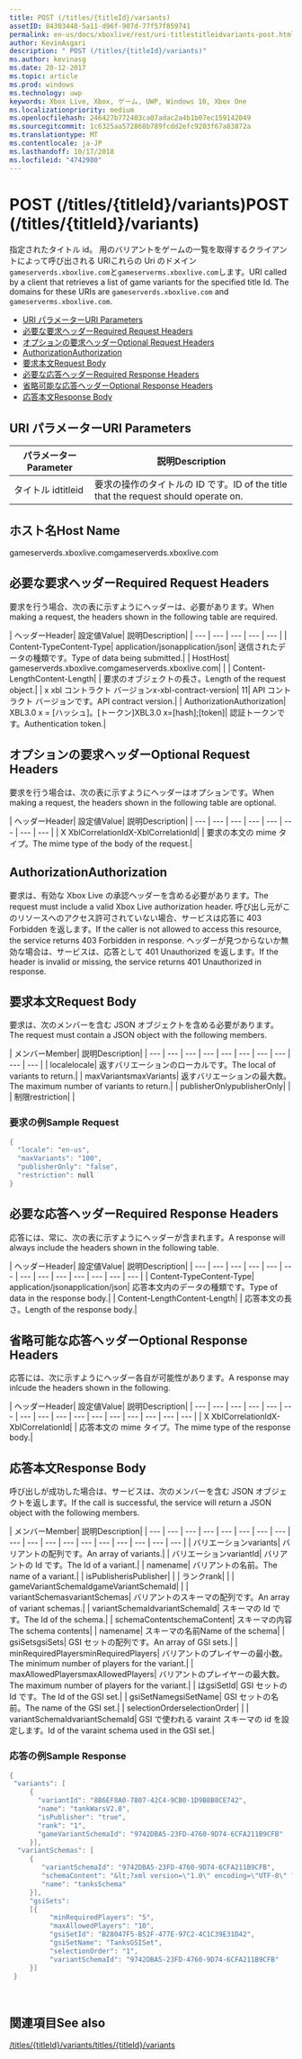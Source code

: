 ```yaml
---
title: POST (/titles/{titleId}/variants)
assetID: 84303448-5a11-d96f-907d-77f57f859741
permalink: en-us/docs/xboxlive/rest/uri-titlestitleidvariants-post.html
author: KevinAsgari
description: " POST (/titles/{titleId}/variants)"
ms.author: kevinasg
ms.date: 20-12-2017
ms.topic: article
ms.prod: windows
ms.technology: uwp
keywords: Xbox Live, Xbox, ゲーム, UWP, Windows 10, Xbox One
ms.localizationpriority: medium
ms.openlocfilehash: 246427b772403ca07adac2a4b1b07ec159142049
ms.sourcegitcommit: 1c6325aa572868b789fcdd2efc9203f67a83872a
ms.translationtype: MT
ms.contentlocale: ja-JP
ms.lasthandoff: 10/17/2018
ms.locfileid: "4742980"
---
```

# <a name="post-titlestitleidvariants"></a><span data-ttu-id="66c27-104">POST (/titles/{titleId}/variants)</span><span class="sxs-lookup"><span data-stu-id="66c27-104">POST (/titles/{titleId}/variants)</span></span>
<span data-ttu-id="66c27-105">指定されたタイトル id。 用のバリアントをゲームの一覧を取得するクライアントによって呼び出される URIこれらの Uri のドメイン`gameserverds.xboxlive.com`と`gameserverms.xboxlive.com`します。</span><span class="sxs-lookup"><span data-stu-id="66c27-105">URI called by a client that retrieves a list of game variants for the specified title Id. The domains for these URIs are `gameserverds.xboxlive.com` and `gameserverms.xboxlive.com`.</span></span>
 
  * [<span data-ttu-id="66c27-106">URI パラメーター</span><span class="sxs-lookup"><span data-stu-id="66c27-106">URI Parameters</span></span>](#ID4EZ)
  * [<span data-ttu-id="66c27-107">必要な要求ヘッダー</span><span class="sxs-lookup"><span data-stu-id="66c27-107">Required Request Headers</span></span>](#ID4EIB)
  * [<span data-ttu-id="66c27-108">オプションの要求ヘッダー</span><span class="sxs-lookup"><span data-stu-id="66c27-108">Optional Request Headers</span></span>](#ID4EED)
  * [<span data-ttu-id="66c27-109">Authorization</span><span class="sxs-lookup"><span data-stu-id="66c27-109">Authorization</span></span>](#ID4E3D)
  * [<span data-ttu-id="66c27-110">要求本文</span><span class="sxs-lookup"><span data-stu-id="66c27-110">Request Body</span></span>](#ID4EEE)
  * [<span data-ttu-id="66c27-111">必要な応答ヘッダー</span><span class="sxs-lookup"><span data-stu-id="66c27-111">Required Response Headers</span></span>](#ID4ELF)
  * [<span data-ttu-id="66c27-112">省略可能な応答ヘッダー</span><span class="sxs-lookup"><span data-stu-id="66c27-112">Optional Response Headers</span></span>](#ID4EMG)
  * [<span data-ttu-id="66c27-113">応答本文</span><span class="sxs-lookup"><span data-stu-id="66c27-113">Response Body</span></span>](#ID4EEH)
 
<a id="ID4EZ"></a>

 
## <a name="uri-parameters"></a><span data-ttu-id="66c27-114">URI パラメーター</span><span class="sxs-lookup"><span data-stu-id="66c27-114">URI Parameters</span></span>
 
| <span data-ttu-id="66c27-115">パラメーター</span><span class="sxs-lookup"><span data-stu-id="66c27-115">Parameter</span></span>| <span data-ttu-id="66c27-116">説明</span><span class="sxs-lookup"><span data-stu-id="66c27-116">Description</span></span>| 
| --- | --- | 
| <span data-ttu-id="66c27-117">タイトル id</span><span class="sxs-lookup"><span data-stu-id="66c27-117">titleid</span></span>| <span data-ttu-id="66c27-118">要求の操作のタイトルの ID です。</span><span class="sxs-lookup"><span data-stu-id="66c27-118">ID of the title that the request should operate on.</span></span>| 
  
<a id="ID5EG"></a>

 
## <a name="host-name"></a><span data-ttu-id="66c27-119">ホスト名</span><span class="sxs-lookup"><span data-stu-id="66c27-119">Host Name</span></span>

<span data-ttu-id="66c27-120">gameserverds.xboxlive.com</span><span class="sxs-lookup"><span data-stu-id="66c27-120">gameserverds.xboxlive.com</span></span>
 
<a id="ID4EIB"></a>

 
## <a name="required-request-headers"></a><span data-ttu-id="66c27-121">必要な要求ヘッダー</span><span class="sxs-lookup"><span data-stu-id="66c27-121">Required Request Headers</span></span>
 
<span data-ttu-id="66c27-122">要求を行う場合、次の表に示すようにヘッダーは、必要があります。</span><span class="sxs-lookup"><span data-stu-id="66c27-122">When making a request, the headers shown in the following table are required.</span></span>
 
| <span data-ttu-id="66c27-123">ヘッダー</span><span class="sxs-lookup"><span data-stu-id="66c27-123">Header</span></span>| <span data-ttu-id="66c27-124">設定値</span><span class="sxs-lookup"><span data-stu-id="66c27-124">Value</span></span>| <span data-ttu-id="66c27-125">説明</span><span class="sxs-lookup"><span data-stu-id="66c27-125">Description</span></span>| 
| --- | --- | --- | --- | --- | 
| <span data-ttu-id="66c27-126">Content-Type</span><span class="sxs-lookup"><span data-stu-id="66c27-126">Content-Type</span></span>| <span data-ttu-id="66c27-127">application/json</span><span class="sxs-lookup"><span data-stu-id="66c27-127">application/json</span></span>| <span data-ttu-id="66c27-128">送信されたデータの種類です。</span><span class="sxs-lookup"><span data-stu-id="66c27-128">Type of data being submitted.</span></span>| 
| <span data-ttu-id="66c27-129">Host</span><span class="sxs-lookup"><span data-stu-id="66c27-129">Host</span></span>| <span data-ttu-id="66c27-130">gameserverds.xboxlive.com</span><span class="sxs-lookup"><span data-stu-id="66c27-130">gameserverds.xboxlive.com</span></span>|  | 
| <span data-ttu-id="66c27-131">Content-Length</span><span class="sxs-lookup"><span data-stu-id="66c27-131">Content-Length</span></span>|  | <span data-ttu-id="66c27-132">要求のオブジェクトの長さ。</span><span class="sxs-lookup"><span data-stu-id="66c27-132">Length of the request object.</span></span>| 
| <span data-ttu-id="66c27-133">x xbl コントラクト バージョン</span><span class="sxs-lookup"><span data-stu-id="66c27-133">x-xbl-contract-version</span></span>| <span data-ttu-id="66c27-134">1</span><span class="sxs-lookup"><span data-stu-id="66c27-134">1</span></span>| <span data-ttu-id="66c27-135">API コントラクト バージョンです。</span><span class="sxs-lookup"><span data-stu-id="66c27-135">API contract version.</span></span>| 
| <span data-ttu-id="66c27-136">Authorization</span><span class="sxs-lookup"><span data-stu-id="66c27-136">Authorization</span></span>| <span data-ttu-id="66c27-137">XBL3.0 x = [ハッシュ]。[トークン]</span><span class="sxs-lookup"><span data-stu-id="66c27-137">XBL3.0 x=[hash];[token]</span></span>| <span data-ttu-id="66c27-138">認証トークンです。</span><span class="sxs-lookup"><span data-stu-id="66c27-138">Authentication token.</span></span>| 
  
<a id="ID4EED"></a>

 
## <a name="optional-request-headers"></a><span data-ttu-id="66c27-139">オプションの要求ヘッダー</span><span class="sxs-lookup"><span data-stu-id="66c27-139">Optional Request Headers</span></span>
 
<span data-ttu-id="66c27-140">要求を行う場合は、次の表に示すようにヘッダーはオプションです。</span><span class="sxs-lookup"><span data-stu-id="66c27-140">When making a request, the headers shown in the following table are optional.</span></span>
 
| <span data-ttu-id="66c27-141">ヘッダー</span><span class="sxs-lookup"><span data-stu-id="66c27-141">Header</span></span>| <span data-ttu-id="66c27-142">設定値</span><span class="sxs-lookup"><span data-stu-id="66c27-142">Value</span></span>| <span data-ttu-id="66c27-143">説明</span><span class="sxs-lookup"><span data-stu-id="66c27-143">Description</span></span>| 
| --- | --- | --- | --- | --- | --- | --- | --- | 
| <span data-ttu-id="66c27-144">X XblCorrelationId</span><span class="sxs-lookup"><span data-stu-id="66c27-144">X-XblCorrelationId</span></span>|  | <span data-ttu-id="66c27-145">要求の本文の mime タイプ。</span><span class="sxs-lookup"><span data-stu-id="66c27-145">The mime type of the body of the request.</span></span>| 
  
<a id="ID4E3D"></a>

 
## <a name="authorization"></a><span data-ttu-id="66c27-146">Authorization</span><span class="sxs-lookup"><span data-stu-id="66c27-146">Authorization</span></span>

<span data-ttu-id="66c27-147">要求は、有効な Xbox Live の承認ヘッダーを含める必要があります。</span><span class="sxs-lookup"><span data-stu-id="66c27-147">The request must include a valid Xbox Live authorization header.</span></span> <span data-ttu-id="66c27-148">呼び出し元がこのリソースへのアクセス許可されていない場合、サービスは応答に 403 Forbidden を返します。</span><span class="sxs-lookup"><span data-stu-id="66c27-148">If the caller is not allowed to access this resource, the service returns 403 Forbidden in response.</span></span> <span data-ttu-id="66c27-149">ヘッダーが見つからないか無効な場合は、サービスは、応答として 401 Unauthorized を返します。</span><span class="sxs-lookup"><span data-stu-id="66c27-149">If the header is invalid or missing, the service returns 401 Unauthorized in response.</span></span>
 
<a id="ID4EEE"></a>

 
## <a name="request-body"></a><span data-ttu-id="66c27-150">要求本文</span><span class="sxs-lookup"><span data-stu-id="66c27-150">Request Body</span></span>
 
<span data-ttu-id="66c27-151">要求は、次のメンバーを含む JSON オブジェクトを含める必要があります。</span><span class="sxs-lookup"><span data-stu-id="66c27-151">The request must contain a JSON object with the following members.</span></span>
 
| <span data-ttu-id="66c27-152">メンバー</span><span class="sxs-lookup"><span data-stu-id="66c27-152">Member</span></span>| <span data-ttu-id="66c27-153">説明</span><span class="sxs-lookup"><span data-stu-id="66c27-153">Description</span></span>| 
| --- | --- | --- | --- | --- | --- | --- | --- | --- | --- | 
| <span data-ttu-id="66c27-154">locale</span><span class="sxs-lookup"><span data-stu-id="66c27-154">locale</span></span>| <span data-ttu-id="66c27-155">返すバリエーションのローカルです。</span><span class="sxs-lookup"><span data-stu-id="66c27-155">The local of variants to return.</span></span>| 
| <span data-ttu-id="66c27-156">maxVariants</span><span class="sxs-lookup"><span data-stu-id="66c27-156">maxVariants</span></span>| <span data-ttu-id="66c27-157">返すバリエーションの最大数。</span><span class="sxs-lookup"><span data-stu-id="66c27-157">The maximum number of variants to return.</span></span>| 
| <span data-ttu-id="66c27-158">publisherOnly</span><span class="sxs-lookup"><span data-stu-id="66c27-158">publisherOnly</span></span>|  | 
| <span data-ttu-id="66c27-159">制限</span><span class="sxs-lookup"><span data-stu-id="66c27-159">restriction</span></span>|  | 
 
<a id="ID4EDF"></a>

 
### <a name="sample-request"></a><span data-ttu-id="66c27-160">要求の例</span><span class="sxs-lookup"><span data-stu-id="66c27-160">Sample Request</span></span>
 

```cpp
{
  "locale": "en-us",
  "maxVariants": "100",
  "publisherOnly": "false",
  "restriction": null
}

```

   
<a id="ID4ELF"></a>

 
## <a name="required-response-headers"></a><span data-ttu-id="66c27-161">必要な応答ヘッダー</span><span class="sxs-lookup"><span data-stu-id="66c27-161">Required Response Headers</span></span>
 
<span data-ttu-id="66c27-162">応答には、常に、次の表に示すようにヘッダーが含まれます。</span><span class="sxs-lookup"><span data-stu-id="66c27-162">A response will always include the headers shown in the following table.</span></span>
 
| <span data-ttu-id="66c27-163">ヘッダー</span><span class="sxs-lookup"><span data-stu-id="66c27-163">Header</span></span>| <span data-ttu-id="66c27-164">設定値</span><span class="sxs-lookup"><span data-stu-id="66c27-164">Value</span></span>| <span data-ttu-id="66c27-165">説明</span><span class="sxs-lookup"><span data-stu-id="66c27-165">Description</span></span>| 
| --- | --- | --- | --- | --- | --- | --- | --- | --- | --- | --- | --- | --- | 
| <span data-ttu-id="66c27-166">Content-Type</span><span class="sxs-lookup"><span data-stu-id="66c27-166">Content-Type</span></span>| <span data-ttu-id="66c27-167">application/json</span><span class="sxs-lookup"><span data-stu-id="66c27-167">application/json</span></span>| <span data-ttu-id="66c27-168">応答本文内のデータの種類です。</span><span class="sxs-lookup"><span data-stu-id="66c27-168">Type of data in the response body.</span></span>| 
| <span data-ttu-id="66c27-169">Content-Length</span><span class="sxs-lookup"><span data-stu-id="66c27-169">Content-Length</span></span>|  | <span data-ttu-id="66c27-170">応答本文の長さ。</span><span class="sxs-lookup"><span data-stu-id="66c27-170">Length of the response body.</span></span>| 
  
<a id="ID4EMG"></a>

 
## <a name="optional-response-headers"></a><span data-ttu-id="66c27-171">省略可能な応答ヘッダー</span><span class="sxs-lookup"><span data-stu-id="66c27-171">Optional Response Headers</span></span>
 
<span data-ttu-id="66c27-172">応答には、次に示すようにヘッダー各自が可能性があります。</span><span class="sxs-lookup"><span data-stu-id="66c27-172">A response may inlcude the headers shown in the following.</span></span>
 
| <span data-ttu-id="66c27-173">ヘッダー</span><span class="sxs-lookup"><span data-stu-id="66c27-173">Header</span></span>| <span data-ttu-id="66c27-174">設定値</span><span class="sxs-lookup"><span data-stu-id="66c27-174">Value</span></span>| <span data-ttu-id="66c27-175">説明</span><span class="sxs-lookup"><span data-stu-id="66c27-175">Description</span></span>| 
| --- | --- | --- | --- | --- | --- | --- | --- | --- | --- | --- | --- | --- | --- | --- | --- | 
| <span data-ttu-id="66c27-176">X XblCorrelationId</span><span class="sxs-lookup"><span data-stu-id="66c27-176">X-XblCorrelationId</span></span>|  | <span data-ttu-id="66c27-177">応答本文の mime タイプ。</span><span class="sxs-lookup"><span data-stu-id="66c27-177">The mime type of the response body.</span></span>| 
  
<a id="ID4EEH"></a>

 
## <a name="response-body"></a><span data-ttu-id="66c27-178">応答本文</span><span class="sxs-lookup"><span data-stu-id="66c27-178">Response Body</span></span>
 
<span data-ttu-id="66c27-179">呼び出しが成功した場合は、サービスは、次のメンバーを含む JSON オブジェクトを返します。</span><span class="sxs-lookup"><span data-stu-id="66c27-179">If the call is successful, the service will return a JSON object with the following members.</span></span>
 
| <span data-ttu-id="66c27-180">メンバー</span><span class="sxs-lookup"><span data-stu-id="66c27-180">Member</span></span>| <span data-ttu-id="66c27-181">説明</span><span class="sxs-lookup"><span data-stu-id="66c27-181">Description</span></span>| 
| --- | --- | --- | --- | --- | --- | --- | --- | --- | --- | --- | --- | --- | --- | --- | --- | --- | --- | 
| <span data-ttu-id="66c27-182">バリエーション</span><span class="sxs-lookup"><span data-stu-id="66c27-182">variants</span></span>| <span data-ttu-id="66c27-183">バリアントの配列です。</span><span class="sxs-lookup"><span data-stu-id="66c27-183">An array of variants.</span></span>| 
| <span data-ttu-id="66c27-184">バリエーション</span><span class="sxs-lookup"><span data-stu-id="66c27-184">variantId</span></span>| <span data-ttu-id="66c27-185">バリアントの Id です。</span><span class="sxs-lookup"><span data-stu-id="66c27-185">The Id of a variant.</span></span>| 
| <span data-ttu-id="66c27-186">name</span><span class="sxs-lookup"><span data-stu-id="66c27-186">name</span></span>| <span data-ttu-id="66c27-187">バリアントの名前。</span><span class="sxs-lookup"><span data-stu-id="66c27-187">The name of a variant.</span></span>| 
| <span data-ttu-id="66c27-188">isPublisher</span><span class="sxs-lookup"><span data-stu-id="66c27-188">isPublisher</span></span>|  | 
| <span data-ttu-id="66c27-189">ランク</span><span class="sxs-lookup"><span data-stu-id="66c27-189">rank</span></span>|  | 
| <span data-ttu-id="66c27-190">gameVariantSchemaId</span><span class="sxs-lookup"><span data-stu-id="66c27-190">gameVariantSchemaId</span></span>|  | 
| <span data-ttu-id="66c27-191">variantSchemas</span><span class="sxs-lookup"><span data-stu-id="66c27-191">variantSchemas</span></span>| <span data-ttu-id="66c27-192">バリアントのスキーマの配列です。</span><span class="sxs-lookup"><span data-stu-id="66c27-192">An array of variant schemas.</span></span>| 
| <span data-ttu-id="66c27-193">variantSchemaId</span><span class="sxs-lookup"><span data-stu-id="66c27-193">variantSchemaId</span></span>| <span data-ttu-id="66c27-194">スキーマの Id です。</span><span class="sxs-lookup"><span data-stu-id="66c27-194">The Id of the schema.</span></span>| 
| <span data-ttu-id="66c27-195">schemaContent</span><span class="sxs-lookup"><span data-stu-id="66c27-195">schemaContent</span></span>| <span data-ttu-id="66c27-196">スキーマの内容</span><span class="sxs-lookup"><span data-stu-id="66c27-196">The schema contents</span></span>| 
| <span data-ttu-id="66c27-197">name</span><span class="sxs-lookup"><span data-stu-id="66c27-197">name</span></span>| <span data-ttu-id="66c27-198">スキーマの名前</span><span class="sxs-lookup"><span data-stu-id="66c27-198">Name of the schema</span></span>| 
| <span data-ttu-id="66c27-199">gsiSets</span><span class="sxs-lookup"><span data-stu-id="66c27-199">gsiSets</span></span>| <span data-ttu-id="66c27-200">GSI セットの配列です。</span><span class="sxs-lookup"><span data-stu-id="66c27-200">An array of GSI sets.</span></span>| 
| <span data-ttu-id="66c27-201">minRequiredPlayers</span><span class="sxs-lookup"><span data-stu-id="66c27-201">minRequiredPlayers</span></span>| <span data-ttu-id="66c27-202">バリアントのプレイヤーの最小数。</span><span class="sxs-lookup"><span data-stu-id="66c27-202">The minimum number of players for the variant.</span></span>| 
| <span data-ttu-id="66c27-203">maxAllowedPlayers</span><span class="sxs-lookup"><span data-stu-id="66c27-203">maxAllowedPlayers</span></span>| <span data-ttu-id="66c27-204">バリアントのプレイヤーの最大数。</span><span class="sxs-lookup"><span data-stu-id="66c27-204">The maximum number of players for the variant.</span></span>| 
| <span data-ttu-id="66c27-205">は</span><span class="sxs-lookup"><span data-stu-id="66c27-205">gsiSetId</span></span>| <span data-ttu-id="66c27-206">GSI セットの Id です。</span><span class="sxs-lookup"><span data-stu-id="66c27-206">The Id of the GSI set.</span></span>| 
| <span data-ttu-id="66c27-207">gsiSetName</span><span class="sxs-lookup"><span data-stu-id="66c27-207">gsiSetName</span></span>| <span data-ttu-id="66c27-208">GSI セットの名前。</span><span class="sxs-lookup"><span data-stu-id="66c27-208">The name of the GSI set.</span></span>| 
| <span data-ttu-id="66c27-209">selectionOrder</span><span class="sxs-lookup"><span data-stu-id="66c27-209">selectionOrder</span></span>|  | 
| <span data-ttu-id="66c27-210">variantSchemaId</span><span class="sxs-lookup"><span data-stu-id="66c27-210">variantSchemaId</span></span>| <span data-ttu-id="66c27-211">GSI で使われる varaint スキーマの id を設定します。</span><span class="sxs-lookup"><span data-stu-id="66c27-211">Id of the varaint schema used in the GSI set.</span></span>| 
 
<a id="ID4EYBAC"></a>

 
### <a name="sample-response"></a><span data-ttu-id="66c27-212">応答の例</span><span class="sxs-lookup"><span data-stu-id="66c27-212">Sample Response</span></span>
 

```cpp
{
 "variants": [
     { 
       "variantId": "8B6EF8A0-7807-42C4-9CB0-1D9B8B8CE742", 
       "name": "tankWarsV2.0",
       "isPublisher": "true",
       "rank": "1",
       "gameVariantSchemaId": "9742DBA5-23FD-4760-9D74-6CFA211B9CFB"
     }],
  "variantSchemas": [
     {
        "variantSchemaId": "9742DBA5-23FD-4760-9D74-6CFA211B9CFB",
        "schemaContent": "&lt;?xml version=\"1.0\" encoding=\"UTF-8\" ?>&lt;xs:schema xmlns:xs=\"http://www.w3.org/2001/XMLSchema\">&lt;xs:element name=\"root\">&lt;/xs:element>&lt;/xs:schema>"
        "name": "tanksSchema"
     }],
     "gsiSets":
     [{ 
          "minRequiredPlayers": "5", 
          "maxAllowedPlayers": "10", 
          "gsiSetId": "B28047F5-B52F-477E-97C2-4C1C39E31D42",
          "gsiSetName": "TanksGSISet",
          "selectionOrder": "1",
          "variantSchemaId": "9742DBA5-23FD-4760-9D74-6CFA211B9CFB"
     }]
 }

  

```

   
<a id="ID4ERCAC"></a>

 
## <a name="see-also"></a><span data-ttu-id="66c27-213">関連項目</span><span class="sxs-lookup"><span data-stu-id="66c27-213">See also</span></span>
 [<span data-ttu-id="66c27-214">/titles/{titleId}/variants</span><span class="sxs-lookup"><span data-stu-id="66c27-214">/titles/{titleId}/variants</span></span>](uri-titlestitleidvariants.md)

  